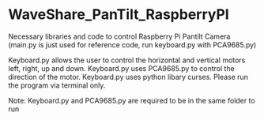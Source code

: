 # WaveShare_PanTilt_RaspberryPI
Necessary libraries and code to control Raspberry Pi Pantilt Camera (main.py is just used for reference code, run keyboard.py with PCA9685.py)

Keyboard.py allows the user to control the horizontal and vertical motors left, right, up and down.
Keyboard.py uses PCA9685.py to control the direction of the motor.
Keyboard.py uses python libary curses. Please run the program via terminal only.

Note: Keyboard.py and PCA9685.py are required to be in the same folder to run

